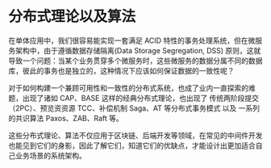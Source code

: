 # 分布式理论以及算法

在单体应用中，我们很容易能实现一套满足 ACID 特性的事务处理系统，但在微服务架构中，由于遵循数据存储隔离(Data Storage Segregation, DSS) 原则，这就导致一个问题：当某个业务贯穿多个微服务时，这些微服务的数据分属不同的数据库，彼此的事务也是独立的，这种情况下应该如何保证数据的一致性呢？

对于如何构建一个兼顾可用性和一致性的分布式系统，也成了业内一直探索的难题，出现了诸如 CAP、BASE 这样的经典分布式理论，也出现了 传统两阶段提交（2PC）、预览资资源 TCC、补偿机制 Saga、AT 等分布式事务模式 以及 一系列的共识算法 Paxos、ZAB、Raft 等。

这些分布式理论、算法不仅应用于区块链、后端开发等领域，在常见的中间件开发也能见到它们的身影，因此了解它们，知道它们的优缺点，才能设计出更加适合自己业务场景的系统架构。